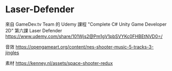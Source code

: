 # Laser-Defender
來自 GameDev.tv Team 的 Udemy 課程 "Complete C# Unity Game Developer 2D" 第六課 Laser Defender
 https://www.udemy.com/share/101Wjs2@Pm1gV1pbSVYKc0FHBEtNVD0=/

音效
https://opengameart.org/content/nes-shooter-music-5-tracks-3-jingles

素材
https://kenney.nl/assets/space-shooter-redux
